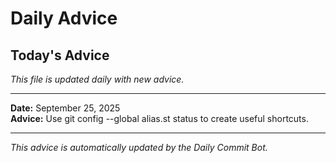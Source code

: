 # Daily Advice

## Today's Advice
*This file is updated daily with new advice.*

---

**Date:** September 25, 2025  
**Advice:** Use git config --global alias.st status to create useful shortcuts.

---

*This advice is automatically updated by the Daily Commit Bot.*
